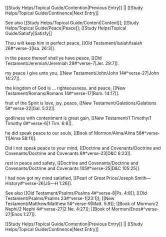 [[Study Helps/Topical Guide/Contention|Previous Entry]]  ||  [[Study Helps/Topical Guide/Continence|Next Entry]]

 See also [[Study Helps/Topical Guide/Content|Content]]; [[Study Helps/Topical Guide/Peace|Peace]]; [[Study Helps/Topical Guide/Satisfy|Satisfy]]

 Thou wilt keep him in perfect peace, [[Old Testament/Isaiah/Isaiah 26#^verse-3|Isa. 26:3]].

 in the peace thereof shall ye have peace, [[Old Testament/Jeremiah/Jeremiah 29#^verse-7|Jer. 29:7]].

 my peace I give unto you, [[New Testament/John/John 14#^verse-27|John 14:27]].

 the kingdom of God is ... righteousness, and peace, [[New Testament/Romans/Romans 14#^verse-17|Rom. 14:17]].

 fruit of the Spirit is love, joy, peace, [[New Testament/Galations/Galations 5#^verse-22|Gal. 5:22]].

 godliness with contentment is great gain, [[New Testament/1 Timothy/1 Timothy 6#^verse-6|1 Tim. 6:6]].

 he did speak peace to our souls, [[Book of Mormon/Alma/Alma 58#^verse-11|Alma 58:11]].

 Did I not speak peace to your mind, [[Doctrine and Covenants/Doctrine and Covenants/Doctrine and Covenants 6#^verse-23|D&C 6:23]].

 rest in peace and safety, [[Doctrine and Covenants/Doctrine and Covenants/Doctrine and Covenants 105#^verse-25|D&C 105:25]].

 I had now got my mind satisfied, [[Pearl of Great Price/Joseph Smith—History#^verse-26|JS—H 1:26]].

 See also [[Old Testament/Psalms/Psalms 4#^verse-8|Ps. 4:8]]; [[Old Testament/Psalms/Psalms 23#^verse-1|23:1]]; [[New Testament/Matthew/Matthew 5#^verse-9|Matt. 5:9]]; [[Book of Mormon/2 Nephi/2 Nephi 4#^verse-27|2 Ne. 4:27]]; [[Book of Mormon/Enos#^verse-27|Enos 1:27]].

[[Study Helps/Topical Guide/Contention|Previous Entry]]  ||  [[Study Helps/Topical Guide/Continence|Next Entry]]